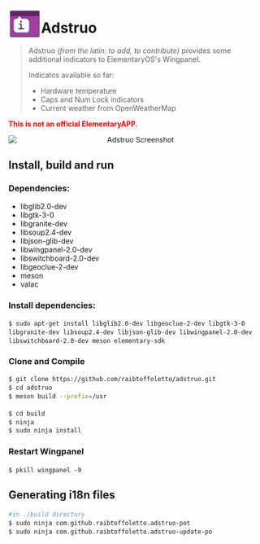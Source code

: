 <!--
* Copyright (c) 2019 Raí B. Toffoletto (https://toffoletto.me)
*
* This program is free software; you can redistribute it and/or
* modify it under the terms of the GNU General Public
* License as published by the Free Software Foundation; either
* version 2 of the License, or (at your option) any later version.
*
* This program is distributed in the hope that it will be useful,
* but WITHOUT ANY WARRANTY; without even the implied warranty of
* MERCHANTABILITY or FITNESS FOR A PARTICULAR PURPOSE.  See the GNU
* General Public License for more details.
*
* You should have received a copy of the GNU General Public
* License along with this program; if not, write to the
* Free Software Foundation, Inc., 51 Franklin Street, Fifth Floor,
* Boston, MA 02110-1301 USA
*
* Authored by: Raí B. Toffoletto <rai@toffoletto.me>
-->
<p align="center">
  <img align="left" width="64" height="64" src="data/icons/com.github.raibtoffoletto.adstruo.svg" />
  <h1 class="rich-diff-level-zero">Adstruo</h1>
</p>

> Adstruo *(from the latin: to add, to contribute)* provides some additional indicators to
> ElementaryOS's Wingpanel.
> 
> Indicatos available so far:
> + Hardware temperature
> + Caps and Num Lock indicators
> + Current weather from OpenWeatherMap

<p><b><span style="color:red">This is not an official ElementaryAPP.</span></b></p>

<p align="center">
  <img src="https://github.com/raibtoffoletto/adstruo/raw/master/data/com.github.raibtoffoletto.adstruo.screenshot.png"
  alt="Adstruo Screenshot" style="display:block; margin-left: auto; margin-right: auto;" />
</p>


## Install, build and run
### Dependencies:
 - libglib2.0-dev
 - libgtk-3-0
 - libgranite-dev
 - libsoup2.4-dev
 - libjson-glib-dev
 - libwingpanel-2.0-dev
 - libswitchboard-2.0-dev
 - libgeoclue-2-dev
 - meson
 - valac

### Install dependencies:
`$ sudo apt-get install libglib2.0-dev libgeoclue-2-dev libgtk-3-0 libgranite-dev libsoup2.4-dev libjson-glib-dev libwingpanel-2.0-dev libswitchboard-2.0-dev meson elementary-sdk`

### Clone and Compile
```bash
$ git clone https://github.com/raibtoffoletto/adstruo.git
$ cd adstruo
$ meson build --prefix=/usr

$ cd build
$ ninja
$ sudo ninja install
```
### Restart Wingpanel
`$ pkill wingpanel -9`


## Generating i18n files
```bash
#in ./build directory
$ sudo ninja com.github.raibtoffoletto.adstruo-pot
$ sudo ninja com.github.raibtoffoletto.adstruo-update-po
```

